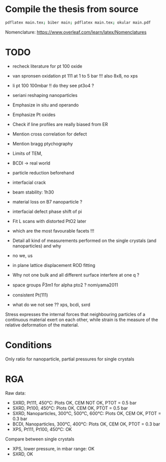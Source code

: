 # Compile the thesis from source

```bash
pdflatex main.tex; biber main; pdflatex main.tex; okular main.pdf
```
Nomenclature: https://www.overleaf.com/learn/latex/Nomenclatures

# TODO
* recheck literature for pt 100 oxide
* van spronsen oxidation pt 111 at 1 to 5 bar !!! also 8x8, no xps
* li pt 100 100mbar !! do they see pt3o4 ?
* seriani reshaping nanoparticles

* Emphasize in situ and operando
* Emphasize Pt oxides
* Check if line profiles are really biased from ER
* Mention cross correlation for defect
* Mention bragg ptychography
* Limits of TEM,
* BCDI -> real world
* particle reduction beforehand
* interfacial crack
* beam stability: 1h30
* material loss on B7 nanoparticle ?
* interfacial defect phase shift of pi
* Fit L scans with distorted PtO2 later
* which are the most favourable facets !!!
* Detail all kind of measurements performed on the single crystals (and nanoparticles) and why
* no we, us
* in plane lattice displacement ROD fitting
* Why not one bulk and all different surface interfere at one q ?
* space groups P̅3m1 for alpha pto2 ? nomiyama2011
* consistent Pt(111)
* what do we not see ?? xps, bcdi, sxrd

Stress expresses the internal forces that neighbouring particles of a continuous material exert on each other, while strain is the measure of the relative deformation of the material.

# Conditions
Only ratio for nanoparticle, partial pressures for single crystals

# RGA
Raw data:
* SXRD, Pt111, 450°C: Plots OK, CEM NOT OK, PTOT = 0.5 bar
* SXRD, Pt100, 450°C: Plots OK, CEM OK, PTOT = 0.5 bar
* SXRD, Nanoparticles, 300°C, 500°C, 600°C: Plots OK, CEM OK, PTOT = 0.3 bar
* BCDI, Nanoparticles, 300°C, 400°C: Plots OK, CEM OK, PTOT = 0.3 bar
* XPS, Pt111, Pt100, 450°C: OK

Compare between single crystals
* XPS, lower pressure, in mbar range: OK
* SXRD, OK

